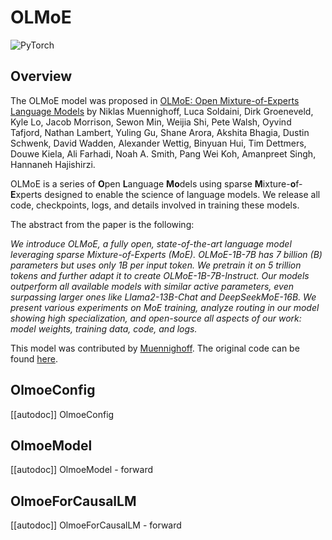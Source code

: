 <!--

Licensed under the Apache License, Version 2.0 (the "License"); you may not use this file except in compliance with
the License. You may obtain a copy of the License at

http://www.apache.org/licenses/LICENSE-2.0

Unless required by applicable law or agreed to in writing, software distributed under the License is distributed on
an "AS IS" BASIS, WITHOUT WARRANTIES OR CONDITIONS OF ANY KIND, either express or implied. See the License for the
specific language governing permissions and limitations under the License.

⚠️ Note that this file is in Markdown but contain specific syntax for our doc-builder (similar to MDX) that may not be
rendered properly in your Markdown viewer.

-->

# OLMoE

<div class="flex flex-wrap space-x-1">
<img alt="PyTorch" src="https://img.shields.io/badge/PyTorch-DE3412?style=flat&logo=pytorch&logoColor=white">
</div>

## Overview

The OLMoE model was proposed in [OLMoE: Open Mixture-of-Experts Language Models](https://arxiv.org/abs/2409.02060) by Niklas Muennighoff, Luca Soldaini, Dirk Groeneveld, Kyle Lo, Jacob Morrison, Sewon Min, Weijia Shi, Pete Walsh, Oyvind Tafjord, Nathan Lambert, Yuling Gu, Shane Arora, Akshita Bhagia, Dustin Schwenk, David Wadden, Alexander Wettig, Binyuan Hui, Tim Dettmers, Douwe Kiela, Ali Farhadi, Noah A. Smith, Pang Wei Koh, Amanpreet Singh, Hannaneh Hajishirzi.

OLMoE is a series of **O**pen **L**anguage **Mo**dels using sparse **M**ixture-**o**f-**E**xperts designed to enable the science of language models. We release all code, checkpoints, logs, and details involved in training these models.

The abstract from the paper is the following:

*We introduce OLMoE, a fully open, state-of-the-art language model leveraging sparse Mixture-of-Experts (MoE). OLMoE-1B-7B has 7 billion (B) parameters but uses only 1B per input token. We pretrain it on 5 trillion tokens and further adapt it to create OLMoE-1B-7B-Instruct. Our models outperform all available models with similar active parameters, even surpassing larger ones like Llama2-13B-Chat and DeepSeekMoE-16B. We present various experiments on MoE training, analyze routing in our model showing high specialization, and open-source all aspects of our work: model weights, training data, code, and logs.*

This model was contributed by [Muennighoff](https://hf.co/Muennighoff).
The original code can be found [here](https://github.com/allenai/OLMoE).


## OlmoeConfig

[[autodoc]] OlmoeConfig

## OlmoeModel

[[autodoc]] OlmoeModel
    - forward

## OlmoeForCausalLM

[[autodoc]] OlmoeForCausalLM
    - forward
